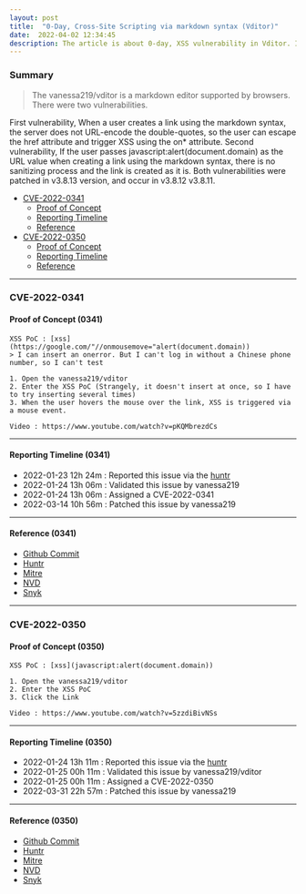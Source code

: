 ```yaml
---
layout: post
title:  "0-Day, Cross-Site Scripting via markdown syntax (Vditor)"
date:  2022-04-02 12:34:45
description: The article is about 0-day, XSS vulnerability in Vditor. I got two cves as CVE-2022-0341, CVE-2022-0350 for the bugs
---
```

### Summary

> The vanessa219/vditor is a markdown editor supported by browsers. There were two vulnerabilities.

First vulnerability, When a user creates a link using the markdown syntax, the server does not URL-encode the double-quotes, so the user can escape the href attribute and trigger XSS using the on* attribute. Second vulnerability, If the user passes javascript:alert(document.domain) as the URL value when creating a link using the markdown syntax, there is no sanitizing process and the link is created as it is. Both vulnerabilities were patched in v3.8.13 version, and occur in v3.8.12 v3.8.11.
<br>
- [CVE-2022-0341](#CVE-2022-0341)
    - [Proof of Concept](#Proof-of-Concept-0341)
    - [Reporting Timeline](#Reporting-Timeline-0341)
    - [Reference](#Reference-0341)
- [CVE-2022-0350](#CVE-2022-0350)
    - [Proof of Concept](#Proof-of-Concept-0350)
    - [Reporting Timeline](#Reporting-Timeline-0350)
    - [Reference](#Reference-0350)

---
### CVE-2022-0341
#### Proof of Concept (0341)

```plaintext
XSS PoC : [xss](https://google.com/"//onmousemove="alert(document.domain))
> I can insert an onerror. But I can't log in without a Chinese phone number, so I can't test

1. Open the vanessa219/vditor
2. Enter the XSS PoC (Strangely, it doesn't insert at once, so I have to try inserting several times)
3. When the user hovers the mouse over the link, XSS is triggered via a mouse event.

Video : https://www.youtube.com/watch?v=pKQMbrezdCs
```

---
#### Reporting Timeline (0341)

- 2022-01-23 12h 24m : Reported this issue via the [huntr](https://www.huntr.dev/)
- 2022-01-24 13h 06m : Validated this issue by vanessa219
- 2022-01-24 13h 06m : Assigned a CVE-2022-0341
- 2022-03-14 10h 56m : Patched this issue by vanessa219

---
#### Reference (0341)

- [Github Commit](https://www.github.com/vanessa219/vditor/commit/219f8a9e272aba3cbc0096a82cac776532dbb9e5)
- [Huntr](https://www.huntr.dev/bounties/fa546b57-bc15-4705-824e-9474b616f628/)
- [Mitre](https://cve.mitre.org/cgi-bin/cvename.cgi?name=CVE-2022-0341)
- [NVD](https://nvd.nist.gov/vuln/detail/CVE-2022-0341)
- [Snyk](https://security.snyk.io/vuln/SNYK-JS-VDITOR-2422324)

---
### CVE-2022-0350
#### Proof of Concept (0350)

```plaintext
XSS PoC : [xss](javascript:alert(document.domain))

1. Open the vanessa219/vditor
2. Enter the XSS PoC
3. Click the Link

Video : https://www.youtube.com/watch?v=5zzdiBivNSs
```

---
#### Reporting Timeline (0350)

- 2022-01-24 13h 11m : Reported this issue via the [huntr](https://www.huntr.dev/)
- 2022-01-25 00h 11m : Validated this issue by vanessa219/vditor
- 2022-01-25 00h 11m : Assigned a CVE-2022-0350
- 2022-03-31 22h 57m : Patched this issue by vanessa219


---
#### Reference (0350)

- [Github Commit](https://www.github.com/vanessa219/vditor/commit/e912e36ea98251d700499b1ac7702708d3398476)
- [Huntr](https://www.huntr.dev/bounties/8202aa06-4b49-45ff-aa0f-00982f62005c/)
- [Mitre](https://cve.mitre.org/cgi-bin/cvename.cgi?name=CVE-2022-0350)
- [NVD](https://nvd.nist.gov/vuln/detail/CVE-2022-0350)
- [Snyk](https://security.snyk.io/vuln/SNYK-JS-VDITOR-2438403)


